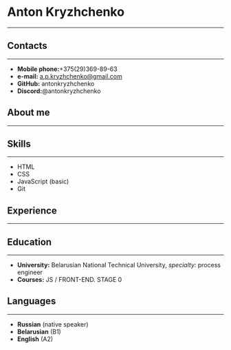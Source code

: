 # Anton Kryzhchenko
---
## Contacts
---
* **Mobile phone:**+375(29)369-89-63
* **e-mail:** a.p.kryzhchenko@gmail.com
* **GitHub:** antonkryzhchenko
* **Discord:**@antonkryzhchenko
## About me
---
## Skills
---
* HTML
* CSS
* JavaScript (basic)
* Git
## Experience
---
## Education
---
* **University:** Belarusian National Technical University, _specialty:_ process engineer
* **Courses:** JS / FRONT-END. STAGE 0
## Languages
---
* **Russian** (native speaker)
* **Belarusian** (B1)
* **English** (A2)